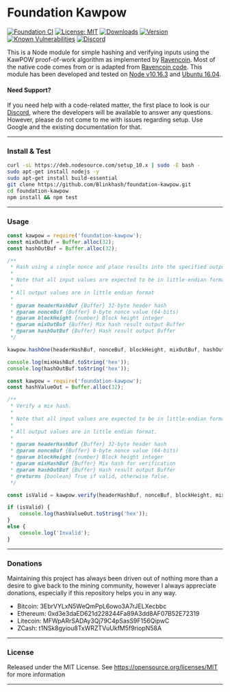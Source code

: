 # Foundation Kawpow

[![Foundation CI](https://github.com/blinkhash/foundation-kawpow/actions/workflows/build.yml/badge.svg?branch=master)](https://github.com/blinkhash/foundation-kawpow/actions/workflows/build.yml)
[![License: MIT](https://img.shields.io/badge/License-MIT-yellow.svg)](https://opensource.org/licenses/MIT)
[![Downloads](https://img.shields.io/npm/dm/foundation-kawpow.svg)](https://www.npmjs.com/package/foundation-kawpow)
[![Version](https://img.shields.io/npm/v/foundation-kawpow.svg)](https://www.npmjs.com/package/foundation-kawpow)
[![Known Vulnerabilities](https://snyk.io/test/npm/foundation-kawpow/badge.svg)](https://snyk.io/test/npm/foundation-kawpow)
[![Discord](https://img.shields.io/discord/738590795384356904)](https://discord.gg/rNjez6VgNF)

This is a Node module for simple hashing and verifying inputs using the
KawPOW proof-of-work algorithm as implemented by [Ravencoin](https://github.com/RavenProject/Ravencoin/releases/tag/v4.0.0). Most of the native code comes from or is adapted from [Ravencoin code](https://github.com/RavenProject/Ravencoin). This module has been developed and tested on [Node v10.16.3](https://nodejs.org/) and
[Ubuntu 16.04](http://releases.ubuntu.com/16.04/).

#### Need Support?

If you need help with a code-related matter, the first place to look is our [Discord](https://discord.gg/rNjez6VgNF), where the developers will be available to answer any questions. However, please do not come to me with issues regarding setup. Use Google and the existing documentation for that.

---

### Install & Test

```bash
curl -sL https://deb.nodesource.com/setup_10.x | sudo -E bash -
sudo apt-get install nodejs -y
sudo apt-get install build-essential
git clone https://github.com/Blinkhash/foundation-kawpow.git
cd foundation-kawpow
npm install && npm test
```

---

### Usage

```javascript
const kawpow = require('foundation-kawpow');
const mixOutBuf = Buffer.alloc(32);
const hashOutBuf = Buffer.alloc(32);

/**
 * Hash using a single nonce and place results into the specified output Buffers.
 *
 * Note that all input values are expected to be in little-endian format.
 *
 * All output values are in little endian format
 *
 * @param headerHashBuf {Buffer} 32-byte header hash
 * @param nonceBuf {Buffer} 8-byte nonce value (64-bits)
 * @param blockHeight {number} Block height integer
 * @param mixOutBuf {Buffer} Mix hash result output Buffer
 * @param hashOutBuf {Buffer} Hash result output Buffer
 */

kawpow.hashOne(headerHashBuf, nonceBuf, blockHeight, mixOutBuf, hashOutBuf);

console.log(mixHashBuf.toString('hex'));
console.log(hashOutBuf.toString('hex'));
```

```javascript
const kawpow = require('foundation-kawpow');
const hashValueOut = Buffer.alloc(32);

/**
 * Verify a mix hash.
 *
 * Note that all input values are expected to be in little-endian format.
 *
 * All output values are in little endian format.
 *
 * @param headerHashBuf {Buffer} 32-byte header hash
 * @param nonceBuf {Buffer} 8-byte nonce value (64-bits)
 * @param blockHeight {number} Block height integer
 * @param mixHashBuf {Buffer} Mix hash for verification
 * @param hashOutBuf {Buffer} Hash result output Buffer
 * @returns {boolean} True if valid, otherwise false.
 */

const isValid = kawpow.verify(headerHashBuf, nonceBuf, blockHeight, mixHashBuf, hashValueOut);

if (isValid) {
    console.log(hashValueOut.toString('hex'));
}
else {
    console.log('Invalid');
}
```

---

### Donations

Maintaining this project has always been driven out of nothing more than a desire to give back to the mining community, however I always appreciate donations, especially if this repository helps you in any way.

- Bitcoin: 3EbrVYLxN5WeQmPpL6owo3A7rJELXecbbc
- Ethereum: 0xd3e3daED621d228244Fa89A3dd8AF07B52E72319
- Litecoin: MFWpARrSADAy3Qj79C4pSasS9F156QipwC
- ZCash: t1NSk8gyiou8TxWRZTVuUkfM5f9riopN58A

---

### License

Released under the MIT License. See https://opensource.org/licenses/MIT for more information

---

